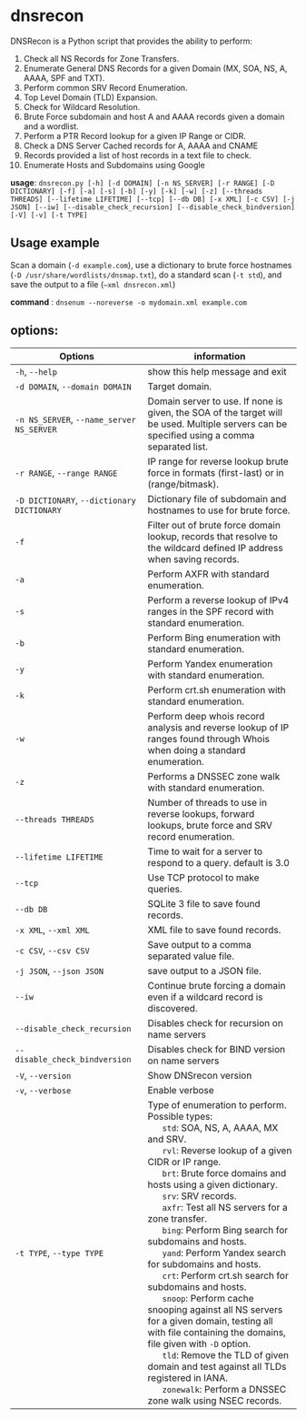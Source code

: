 # dnsrecon

DNSRecon is a Python script that provides the ability to perform:
1. Check all NS Records for Zone Transfers.
2. Enumerate General DNS Records for a given Domain (MX, SOA, NS, A, AAAA, SPF and TXT).
3. Perform common SRV Record Enumeration.
4. Top Level Domain (TLD) Expansion.
5. Check for Wildcard Resolution.
6. Brute Force subdomain and host A and AAAA records given a domain and a wordlist.
7. Perform a PTR Record lookup for a given IP Range or CIDR.
8. Check a DNS Server Cached records for A, AAAA and CNAME
9. Records provided a list of host records in a text file to check.
10. Enumerate Hosts and Subdomains using Google

**usage**: `dnsrecon.py [-h] [-d DOMAIN] [-n NS_SERVER] [-r RANGE] [-D DICTIONARY] [-f] [-a] [-s] [-b] [-y] [-k] [-w] [-z] [--threads THREADS] [--lifetime LIFETIME] [--tcp] [--db DB] [-x XML] [-c CSV] [-j JSON] [--iw] [--disable_check_recursion] [--disable_check_bindversion] [-V] [-v] [-t TYPE]`

## Usage example
Scan a domain (`-d example.com`), use a dictionary to brute force hostnames (`-D /usr/share/wordlists/dnsmap.txt`), do a standard scan (`-t std`), and save the output to a file (`–xml dnsrecon.xml`)

**command** : `dnsenum --noreverse -o mydomain.xml example.com`
## options:

| Options | information
| ---                   | --- 
| `-h`, `--help`            |show this help message and exit
| `-d DOMAIN`, `--domain DOMAIN`| Target domain.
  `-n NS_SERVER`, `--name_server NS_SERVER` |Domain server to use. If none is given, the SOA of the target will be used. Multiple servers can be specified using a comma separated list.
|`-r RANGE`, `--range RANGE`|IP range for reverse lookup brute force in formats   (first-last) or in (range/bitmask).
| `-D DICTIONARY`, `--dictionary DICTIONARY` | Dictionary file of subdomain and hostnames to use for brute force.
  `-f`                    |Filter out of brute force domain lookup, records that resolve to the wildcard defined IP address when saving records.
  `-a`                    |Perform AXFR with standard enumeration.
  `-s`                    |Perform a reverse lookup of IPv4 ranges in the SPF record with standard enumeration.
  `-b`                    |Perform Bing enumeration with standard enumeration.
  `-y`                    |Perform Yandex enumeration with standard enumeration.
  `-k`                    |Perform crt.sh enumeration with standard enumeration.
  `-w`                    |Perform deep whois record analysis and reverse lookup of IP ranges found through Whois when doing a standard enumeration.
  `-z`                    |Performs a DNSSEC zone walk with standard enumeration.
  `--threads THREADS`     |Number of threads to use in reverse lookups, forward lookups, brute force and SRV record enumeration.
  `--lifetime LIFETIME`   |Time to wait for a server to respond to a query. default is 3.0
  `--tcp`                 |Use TCP protocol to make queries.
  `--db DB`               |SQLite 3 file to save found records.
  `-x XML`, `--xml XML`     |XML file to save found records.
  `-c CSV`, `--csv CSV`     |Save output to a comma separated value file.
  `-j JSON`, `--json JSON`  |save output to a JSON file.
  `--iw`                  |Continue brute forcing a domain even if a wildcard record is discovered.
  `--disable_check_recursion`                        |Disables check for recursion on name servers
  `--disable_check_bindversion`|Disables check for BIND version on name servers
  `-V`, `--version`         |Show DNSrecon version
  `-v`, `--verbose`         |Enable verbose
  `-t TYPE`, `--type TYPE`  |Type of enumeration to perform. <br/> Possible types: <br> &nbsp; &nbsp; &nbsp; `std`:      SOA, NS, A, AAAA, MX and SRV. <br> &nbsp; &nbsp; &nbsp; `rvl`:      Reverse lookup of a given CIDR or IP range.<br> &nbsp; &nbsp; &nbsp; `brt`:      Brute force domains and hosts using a given dictionary.<br> &nbsp; &nbsp; &nbsp; `srv`:      SRV records.<br> &nbsp; &nbsp; &nbsp; `axfr`:     Test all NS servers for a zone transfer.<br> &nbsp; &nbsp; &nbsp; `bing`:     Perform Bing search for subdomains and hosts.<br> &nbsp; &nbsp; &nbsp; `yand`:     Perform Yandex search for subdomains and hosts.<br> &nbsp; &nbsp; &nbsp; `crt`:      Perform crt.sh search for subdomains and hosts.<br> &nbsp; &nbsp; &nbsp; `snoop`:    Perform cache snooping against all NS servers for a given domain, testing all with file containing the domains, file given with `-D` option.<br> &nbsp; &nbsp; &nbsp; `tld`:      Remove the TLD of given domain and test against all TLDs registered in IANA.<br> &nbsp; &nbsp; &nbsp; `zonewalk`: Perform a DNSSEC zone walk using NSEC records. 